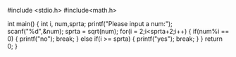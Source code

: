 #include <stdio.h>
#include<math.h>

int main()
{
    int i, num,sprta;
    printf("Please input a num:");
    scanf("%d",&num);
    sprta = sqrt(num);
    for(i = 2;i<sprta+2;i++)
    {
        if(num%i == 0)
        {
            printf("no");
            break;
        }
        else if(i >= sprta) 
        {
            printf("yes");
            break;
        }
    }
    return 0;
}
